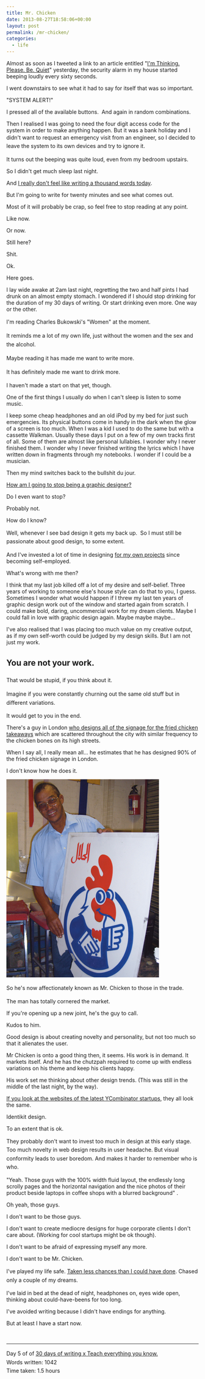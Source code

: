 ```yaml
---
title: Mr. Chicken
date: 2013-08-27T18:58:06+00:00
layout: post
permalink: /mr-chicken/
categories:
  - life
---
```

Almost as soon as I tweeted a link to an article entitled "<a href="http://www.nytimes.com/2013/08/25/opinion/sunday/im-thinking-please-be-quiet.html?pagewanted=all">I'm Thinking. Please. Be. Quiet</a>" yesterday, the security alarm in my house started beeping loudly every sixty seconds.&nbsp;

I went downstairs to see what it had to say for itself that was so important.&nbsp;

"SYSTEM ALERT!"

I pressed all of the available buttons. &nbsp;And again in random combinations.

Then I realised I was going to need the four digit access code for the system in order to make anything happen. But it was a bank holiday and I didn't want to request an emergency visit from an engineer, s<span style="line-height: 1.6em;">o I decided to leave the system to its own devices and try to ignore it.</span>

It turns out the beeping was quite loud, even from my bedroom upstairs.

So I didn't get much sleep last night.

And&nbsp;<a href="http://greig.cc/30-days-of-writing-x-teach-everything-you-know">I really don't feel like writing a thousand words today</a>.

But I'm going to write for twenty minutes and see what comes out.

Most of it will probably be crap, so feel free to stop reading at any point.

Like now.

Or now.&nbsp;

Still here?&nbsp;

Shit.

Ok.

Here goes.

I lay wide awake at 2am last night, regretting the two and half pints I had drunk on an almost empty stomach. I wondered if I should stop drinking for the duration of my 30 days of writing. Or start drinking even more. One way or the other.

I'm reading&nbsp;<span style="line-height: 1.6em;">Charles Bukowski's "Women" at the moment.</span>

<span style="line-height: 1.6em;">It reminds me a lot of my own life, just without the women and the sex and the alcohol. </span>

<span style="line-height: 1.6em;">Maybe reading it has made me want to write more.</span>

<span style="line-height: 1.6em;">It has definitely made me want to drink more.</span><br><span style="line-height: 1.6em;"></span>

I haven't made a start on that yet, though.&nbsp;

One of the first things I usually do when I can't sleep is listen to some music.

I keep some cheap headphones and an old iPod by my bed for just such emergencies. Its physical buttons come in handy in the dark when the glow of a screen is too much. When I was a kid I used to do the same but with a cassette Walkman. Usually these days I put on a few of my own tracks first of all. Some of them are almost like personal lullabies. I wonder why I never finished them. I wonder why I never finished writing the lyrics which I have written down in fragments through my notebooks. I wonder if I could be a musician.&nbsp;

Then my mind switches back to the bullshit du jour.&nbsp;

<a href="http://greig.cc/26/how-to-stop-being-a-graphic-designer">How am I going to stop being a graphic designer?</a>

Do I even want to stop?&nbsp;

Probably not.

How do I know?

Well, whenever I see bad design it gets my back up. &nbsp;<span style="line-height: 1.6em;">So I must still be passionate about good design, to some extent.</span>

And I've invested a lot of time in designing <a href="http://www.cyclelove.cc/">for my own projects</a> since becoming self-employed.&nbsp;

What's wrong with me then?&nbsp;

I think that my last job killed off a lot of my desire and self-belief. Three years of working to someone else's house style can do that to you, I guess. Sometimes I wonder what would happen if I threw my last ten years of graphic design work out of the window and started again from scratch. I could make bold, daring, uncommercial work for my dream clients. Maybe I could fall in love with graphic design again. Maybe maybe maybe...

I've also realised that I was placing too much value on my creative output, as if my own self-worth could be judged by my design skills. But I am not just my work.&nbsp;</p>

<h2><span style="line-height: 1.6em;">You are not your work. </span></h2>

<span style="line-height: 1.6em;">That would be stupid, if you think about it.</span>

<span style="line-height: 1.6em;">Imagine if you were constantly churning out the same old stuff but in different variations.&nbsp;</span><br>



It would get to you in the end.

There's a guy in London <a href="http://www.creativereview.co.uk/cr-blog/2009/march/meet-mr-chicken">who designs all of the signage for the fried chicken takeaways</a> which are scattered throughout the city with similar frequency to the chicken bones on its high streets.&nbsp;

When I say all, I really mean all... he estimates that he has designed 90% of the fried chicken signage in London.

I don't know how he does it.&nbsp;

<img src="/media/mr_chicken.jpg" alt="" width="400" height="518" class="alignnone size-full wp-image-1994" />

<span style="line-height: 1.6em;">So he's now affectionately known as Mr. Chicken to those in the trade.&nbsp;</span><br>

The man has totally cornered the market.

If you're opening up a new joint, he's the guy to call.

Kudos to him.&nbsp;

Good design is about creating novelty and personality, but not too much so that it alienates the user.

Mr Chicken is onto a good thing then, it seems. His work is in demand. It markets itself. And he has the chutzpah required to come up with endless variations on his theme and keep his clients happy.

His work set me thinking about other design trends. (This was still in the middle of the last night, by the way).&nbsp;

<a href="http://techcrunch.com/2013/08/20/y-combinator-summer-2013-demo-day-batch-3-meet-senic-buttercoin-crowdery-reebee-and-more/">If you look at the websites of the latest YCombinator startups</a>, they all look the same. &nbsp;

Identikit design.&nbsp;

To an extent that is ok.

<span style="line-height: 1.6em;">They probably don't want to invest too much in design at this early stage. Too much novelty in web design results in user headache. But visual conformity leads to user boredom. And makes it harder to remember who is who.</span>

"Yeah. Those guys with the 100% width fluid layout, the endlessly long scrolly pages and the horizontal navigation and the nice photos of their product beside laptops in coffee shops with a blurred background"&nbsp;.

Oh yeah, those guys.&nbsp;

I don't want to be those guys.

I don't want to create mediocre designs for huge corporate clients I don't care about. (Working for cool startups might be ok though).&nbsp;

I don't want to be afraid of expressing myself any more.

I don't want to be Mr. Chicken.&nbsp;

I've played my life safe. <a href="http://greig.cc/im-a-chicken">Taken less&nbsp;<span style="line-height: 1.6em;">c</span><span style="line-height: 1.6em;">hances than I could have done</span></a><span style="line-height: 1.6em;">. Cha</span><span style="line-height: 1.6em;">sed only a couple of my dreams. &nbsp;</span>

I've laid in bed at the dead of night, headphones on, eyes wide open, thinking about could-have-beens for too long.

I've avoided writing because I didn't have endings for anything.

But at least I have a start now.

&nbsp;

<hr />

Day 5 of of <a href="http://greig.cc/30-days-of-writing-x-teach-everything-you-know" style="line-height: 1.6em;">30 days of writing x Teach everything you know.</a><br><span style="line-height: 1.6em;">Words written: 1042<br></span><span style="line-height: 1.6em;">Time taken: 1.5 hours</span>
